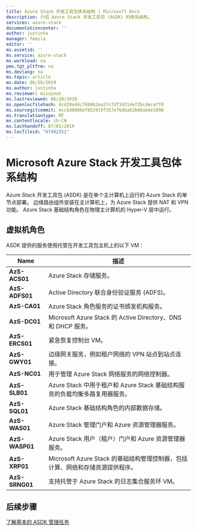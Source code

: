```yaml
---
title: Azure Stack 开发工具包体系结构 | Microsoft Docs
description: 介绍 Azure Stack 开发工具包 (ASDK) 的体系结构。
services: azure-stack
documentationcenter: ''
author: justinha
manager: femila
editor: ''
ms.assetid: ''
ms.service: azure-stack
ms.workload: na
pms.tgt_pltfrm: na
ms.devlang: na
ms.topic: article
ms.date: 06/28/2019
ms.author: justinha
ms.reviewer: misainat
ms.lastreviewed: 06/28/2019
ms.openlocfilehash: 4cd20ed4c76b062ea2fcfdf3d314ef2bcdecaff0
ms.sourcegitcommit: eccbd0098ef652919f357ef6dba62b68abde1090
ms.translationtype: MT
ms.contentlocale: zh-CN
ms.lasthandoff: 07/01/2019
ms.locfileid: "67492351"
---
```

# <a name="microsoft-azure-stack-development-kit-architecture"></a>Microsoft Azure Stack 开发工具包体系结构
Azure Stack 开发工具包 (ASDK) 是在单个主计算机上运行的 Azure Stack 的单节点部署。 边缘路由组件安装在主计算机上，为 Azure Stack 提供 NAT 和 VPN 功能。 Azure Stack 基础结构角色在物理主计算机的 Hyper-V 层中运行。


## <a name="virtual-machine-roles"></a>虚拟机角色
ASDK 提供的服务使用托管在开发工具包主机上的以下 VM：

| Name | 描述 |
| ----- | ----- |
| **AzS-ACS01** | Azure Stack 存储服务。|
| **AzS-ADFS01** | Active Directory 联合身份验证服务 (ADFS)。  |
| **AzS-CA01** | Azure Stack 角色服务的证书颁发机构服务。|
| **AzS-DC01** | Microsoft Azure Stack 的 Active Directory、DNS 和 DHCP 服务。|
| **AzS-ERCS01** | 紧急恢复控制台 VM。 |
| **AzS-GWY01** | 边缘网关服务，例如租户网络的 VPN 站点到站点连接。|
| **AzS-NC01** | 用于管理 Azure Stack 网络服务的网络控制器。  |
| **AzS-SLB01** | Azure Stack 中用于租户和 Azure Stack 基础结构服务的负载均衡多路复用器服务。  |
| **AzS-SQL01** | Azure Stack 基础结构角色的内部数据存储。  |
| **AzS-WAS01** | Azure Stack 管理门户和 Azure 资源管理器服务。|
| **AzS-WASP01**| Azure Stack 用户（租户）门户和 Azure 资源管理器服务。|
| **AzS-XRP01** | Microsoft Azure Stack 的基础结构管理控制器，包括计算、网络和存储资源提供程序。|
| **AzS-SRNG01** | 支持托管于 Azure Stack 的日志集合服务环 VM。 |

## <a name="next-steps"></a>后续步骤
[了解基本的 ASDK 管理任务](asdk-admin-basics.md)
